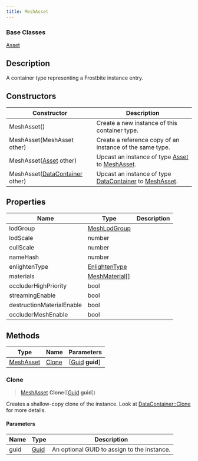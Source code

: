 ```yaml
---
title: MeshAsset
---
```

### Base Classes

[Asset](Asset)

## Description

A container type representing a Frostbite instance entry.

## Constructors

| Constructor                                                          | Description                                                                                               |
| -------------------------------------------------------------------- | --------------------------------------------------------------------------------------------------------- |
| MeshAsset()                                                          | Create a new instance of this container type.                                                             |
| MeshAsset(MeshAsset other)                                           | Create a reference copy of an instance of the same type.                                                  |
| MeshAsset([Asset](Asset) other)                                      | Upcast an instance of type [Asset](Asset) to [MeshAsset](MeshAsset).                                      |
| MeshAsset([DataContainer](/vext/ref/shared/class/datacontainer) other) | Upcast an instance of type [DataContainer](/vext/ref/shared/class/datacontainer) to [MeshAsset](MeshAsset). |

## Properties

| Name                      | Type                             | Description |
| ------------------------- | -------------------------------- | ----------- |
| lodGroup                  | [MeshLodGroup](MeshLodGroup)     |             |
| lodScale                  | number                           |             |
| cullScale                 | number                           |             |
| nameHash                  | number                           |             |
| enlightenType             | [EnlightenType](EnlightenType)   |             |
| materials                 | [MeshMaterial](MeshMaterial)\[\] |             |
| occluderHighPriority      | bool                             |             |
| streamingEnable           | bool                             |             |
| destructionMaterialEnable | bool                             |             |
| occluderMeshEnable        | bool                             |             |

## Methods

| Type                   | Name            | Parameters                                     |
| ---------------------- | --------------- | ---------------------------------------------- |
| [MeshAsset](MeshAsset) | [Clone](#clone) | \[[Guid](/vext/ref/shared/class/guid) **guid**\] |

### Clone

> [MeshAsset](MeshAsset) **Clone**(\[[Guid](/vext/ref/shared/class/guid) **guid**\])

Creates a shallow-copy clone of the instance. Look at [DataContainer::Clone](/vext/ref/shared/class/datacontainer#clone) for more details.

#### Parameters

| Name | Type         | Description                                 |
| ---- | ------------ | ------------------------------------------- |
| guid | [Guid](Guid) | An optional GUID to assign to the instance. |
